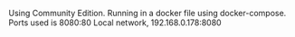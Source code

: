 Using Community Edition.
Running in a docker file using docker-compose. 
Ports used is 8080:80
Local network, 192.168.0.178:8080
